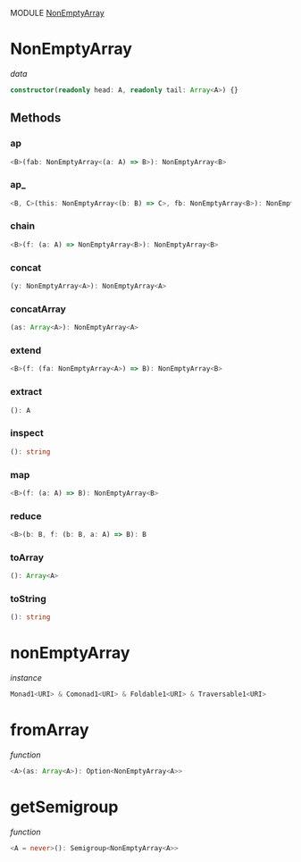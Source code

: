 MODULE [NonEmptyArray](https://github.com/gcanti/fp-ts/blob/master/src/NonEmptyArray.ts)

# NonEmptyArray

_data_

```ts
constructor(readonly head: A, readonly tail: Array<A>) {}
```

## Methods

### ap

```ts
<B>(fab: NonEmptyArray<(a: A) => B>): NonEmptyArray<B>
```

### ap\_

```ts
<B, C>(this: NonEmptyArray<(b: B) => C>, fb: NonEmptyArray<B>): NonEmptyArray<C>
```

### chain

```ts
<B>(f: (a: A) => NonEmptyArray<B>): NonEmptyArray<B>
```

### concat

```ts
(y: NonEmptyArray<A>): NonEmptyArray<A>
```

### concatArray

```ts
(as: Array<A>): NonEmptyArray<A>
```

### extend

```ts
<B>(f: (fa: NonEmptyArray<A>) => B): NonEmptyArray<B>
```

### extract

```ts
(): A
```

### inspect

```ts
(): string
```

### map

```ts
<B>(f: (a: A) => B): NonEmptyArray<B>
```

### reduce

```ts
<B>(b: B, f: (b: B, a: A) => B): B
```

### toArray

```ts
(): Array<A>
```

### toString

```ts
(): string
```

# nonEmptyArray

_instance_

```ts
Monad1<URI> & Comonad1<URI> & Foldable1<URI> & Traversable1<URI>
```

# fromArray

_function_

```ts
<A>(as: Array<A>): Option<NonEmptyArray<A>>
```

# getSemigroup

_function_

```ts
<A = never>(): Semigroup<NonEmptyArray<A>>
```
